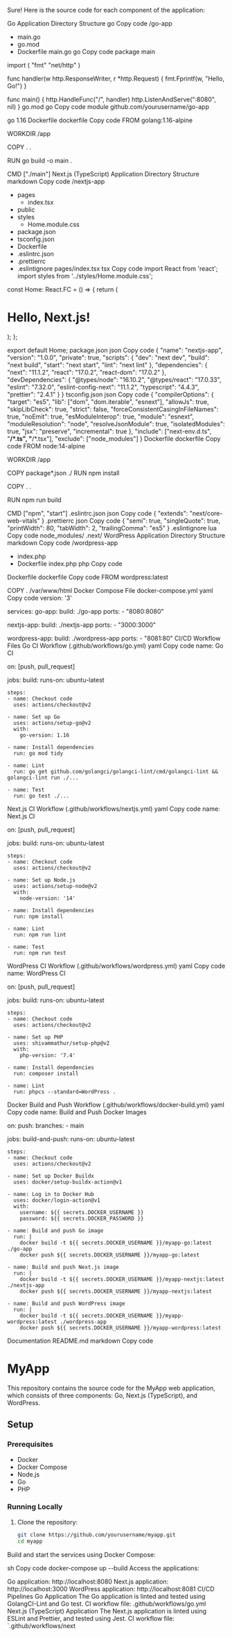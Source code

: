 Sure! Here is the source code for each component of the application:

Go Application
Directory Structure
go
Copy code
/go-app
  - main.go
  - go.mod
  - Dockerfile
main.go
go
Copy code
package main

import (
	"fmt"
	"net/http"
)

func handler(w http.ResponseWriter, r *http.Request) {
	fmt.Fprintf(w, "Hello, Go!")
}

func main() {
	http.HandleFunc("/", handler)
	http.ListenAndServe(":8080", nil)
}
go.mod
go
Copy code
module github.com/yourusername/go-app

go 1.16
Dockerfile
dockerfile
Copy code
FROM golang:1.16-alpine

WORKDIR /app

COPY . .

RUN go build -o main .

CMD ["./main"]
Next.js (TypeScript) Application
Directory Structure
markdown
Copy code
/nextjs-app
  - pages
    - index.tsx
  - public
  - styles
    - Home.module.css
  - package.json
  - tsconfig.json
  - Dockerfile
  - .eslintrc.json
  - .prettierrc
  - .eslintignore
pages/index.tsx
tsx
Copy code
import React from 'react';
import styles from '../styles/Home.module.css';

const Home: React.FC = () => {
  return (
    <div className={styles.container}>
      <h1>Hello, Next.js!</h1>
    </div>
  );
};

export default Home;
package.json
json
Copy code
{
  "name": "nextjs-app",
  "version": "1.0.0",
  "private": true,
  "scripts": {
    "dev": "next dev",
    "build": "next build",
    "start": "next start",
    "lint": "next lint"
  },
  "dependencies": {
    "next": "11.1.2",
    "react": "17.0.2",
    "react-dom": "17.0.2"
  },
  "devDependencies": {
    "@types/node": "16.10.2",
    "@types/react": "17.0.33",
    "eslint": "7.32.0",
    "eslint-config-next": "11.1.2",
    "typescript": "4.4.3",
    "prettier": "2.4.1"
  }
}
tsconfig.json
json
Copy code
{
  "compilerOptions": {
    "target": "es5",
    "lib": ["dom", "dom.iterable", "esnext"],
    "allowJs": true,
    "skipLibCheck": true,
    "strict": false,
    "forceConsistentCasingInFileNames": true,
    "noEmit": true,
    "esModuleInterop": true,
    "module": "esnext",
    "moduleResolution": "node",
    "resolveJsonModule": true,
    "isolatedModules": true,
    "jsx": "preserve",
    "incremental": true
  },
  "include": ["next-env.d.ts", "**/*.ts", "**/*.tsx"],
  "exclude": ["node_modules"]
}
Dockerfile
dockerfile
Copy code
FROM node:14-alpine

WORKDIR /app

COPY package*.json ./
RUN npm install

COPY . .

RUN npm run build

CMD ["npm", "start"]
.eslintrc.json
json
Copy code
{
  "extends": "next/core-web-vitals"
}
.prettierrc
json
Copy code
{
  "semi": true,
  "singleQuote": true,
  "printWidth": 80,
  "tabWidth": 2,
  "trailingComma": "es5"
}
.eslintignore
lua
Copy code
node_modules/
.next/
WordPress Application
Directory Structure
markdown
Copy code
/wordpress-app
  - index.php
  - Dockerfile
index.php
php
Copy code
<?php
// Silence is golden.
?>
Dockerfile
dockerfile
Copy code
FROM wordpress:latest

COPY . /var/www/html
Docker Compose File
docker-compose.yml
yaml
Copy code
version: '3'

services:
  go-app:
    build: ./go-app
    ports:
      - "8080:8080"

  nextjs-app:
    build: ./nextjs-app
    ports:
      - "3000:3000"

  wordpress-app:
    build: ./wordpress-app
    ports:
      - "8081:80"
CI/CD Workflow Files
Go CI Workflow (.github/workflows/go.yml)
yaml
Copy code
name: Go CI

on: [push, pull_request]

jobs:
  build:
    runs-on: ubuntu-latest

    steps:
    - name: Checkout code
      uses: actions/checkout@v2

    - name: Set up Go
      uses: actions/setup-go@v2
      with:
        go-version: 1.16

    - name: Install dependencies
      run: go mod tidy

    - name: Lint
      run: go get github.com/golangci/golangci-lint/cmd/golangci-lint && golangci-lint run ./...

    - name: Test
      run: go test ./...
Next.js CI Workflow (.github/workflows/nextjs.yml)
yaml
Copy code
name: Next.js CI

on: [push, pull_request]

jobs:
  build:
    runs-on: ubuntu-latest

    steps:
    - name: Checkout code
      uses: actions/checkout@v2

    - name: Set up Node.js
      uses: actions/setup-node@v2
      with:
        node-version: '14'

    - name: Install dependencies
      run: npm install

    - name: Lint
      run: npm run lint

    - name: Test
      run: npm run test
WordPress CI Workflow (.github/workflows/wordpress.yml)
yaml
Copy code
name: WordPress CI

on: [push, pull_request]

jobs:
  build:
    runs-on: ubuntu-latest

    steps:
    - name: Checkout code
      uses: actions/checkout@v2

    - name: Set up PHP
      uses: shivammathur/setup-php@v2
      with:
        php-version: '7.4'

    - name: Install dependencies
      run: composer install

    - name: Lint
      run: phpcs --standard=WordPress .
Docker Build and Push Workflow (.github/workflows/docker-build.yml)
yaml
Copy code
name: Build and Push Docker Images

on:
  push:
    branches:
      - main

jobs:
  build-and-push:
    runs-on: ubuntu-latest

    steps:
    - name: Checkout code
      uses: actions/checkout@v2

    - name: Set up Docker Buildx
      uses: docker/setup-buildx-action@v1

    - name: Log in to Docker Hub
      uses: docker/login-action@v1
      with:
        username: ${{ secrets.DOCKER_USERNAME }}
        password: ${{ secrets.DOCKER_PASSWORD }}

    - name: Build and push Go image
      run: |
        docker build -t ${{ secrets.DOCKER_USERNAME }}/myapp-go:latest ./go-app
        docker push ${{ secrets.DOCKER_USERNAME }}/myapp-go:latest

    - name: Build and push Next.js image
      run: |
        docker build -t ${{ secrets.DOCKER_USERNAME }}/myapp-nextjs:latest ./nextjs-app
        docker push ${{ secrets.DOCKER_USERNAME }}/myapp-nextjs:latest

    - name: Build and push WordPress image
      run: |
        docker build -t ${{ secrets.DOCKER_USERNAME }}/myapp-wordpress:latest ./wordpress-app
        docker push ${{ secrets.DOCKER_USERNAME }}/myapp-wordpress:latest
Documentation
README.md
markdown
Copy code
# MyApp

This repository contains the source code for the MyApp web application, which consists of three components: Go, Next.js (TypeScript), and WordPress.

## Setup

### Prerequisites
- Docker
- Docker Compose
- Node.js
- Go
- PHP

### Running Locally

1. Clone the repository:
   ```sh
   git clone https://github.com/yourusername/myapp.git
   cd myapp
Build and start the services using Docker Compose:

sh
Copy code
docker-compose up --build
Access the applications:

Go application: http://localhost:8080
Next.js application: http://localhost:3000
WordPress application: http://localhost:8081
CI/CD Pipelines
Go Application
The Go application is linted and tested using GolangCI-Lint and Go test.
CI workflow file: .github/workflows/go.yml
Next.js (TypeScript) Application
The Next.js application is linted using ESLint and Prettier, and tested using Jest.
CI workflow file: `.github/workflows/next






